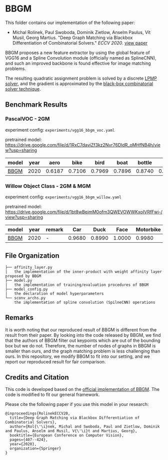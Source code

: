 # BBGM

This folder contains our implementation of the following paper:
* Michal Rolínek, Paul Swoboda, Dominik Zietlow, Anselm Paulus, Vít Musil, Georg Martius. "Deep Graph Matching via Blackbox Differentiation of Combinatorial Solvers." _ECCV 2020_. [view paper](https://www.ecva.net/papers/eccv_2020/papers_ECCV/papers/123730409.pdf)

BBGM proposes a new feature extractor by using the global feature of VGG16 and a Spline Convolution module (officially named as SplineCNN), and such an improved backbone is found effective for image matching problems. 

The resulting quadratic assignment problem is solved by a discrete [LPMP solver](https://github.com/LPMP/LPMP), and the gradient is approximated by the [black-box combinatorial solver technique](https://arxiv.org/abs/1912.02175).

## Benchmark Results
### PascalVOC - 2GM

experiment config: ``experiments/vgg16_bbgm_voc.yaml``

pretrained model: https://drive.google.com/file/d/1RxC7daviZf3kz2Nvr76DldR_oMHfNB4h/view?usp=sharing

| model                                                        | year | aero   | bike   | bird   | boat   | bottle | bus    | car    | cat    | chair  | cow    | table  | dog    | horse  | mbkie  | person | plant  | sheep  | sofa   | train  | tv     | mean   |
| ------------------------------------------------------------ | ---- | ------ | ------ | ------ | ------ | ------ | ------ | ------ | ------ | ------ | ------ | ------ | ------ | ------ | ------ | ------ | ------ | ------ | ------ | ------ | ------ | ------ |
| [BBGM](https://www.ecva.net/papers/eccv_2020/papers_ECCV/papers/123730409.pdf) | 2020 | 0.6187 | 0.7106 | 0.7969 | 0.7896 | 0.8740 | 0.9401 | 0.8947 | 0.8022 | 0.5676 | 0.7914 | 0.6458 | 0.7892 | 0.7615 | 0.7512 | 0.6519 | 0.9818 | 0.7729 | 0.7701 | 0.9494 | 0.9393 | 0.7899 |

### Willow Object Class - 2GM & MGM

experiment config: ``experiments/vgg16_bbgm_willow.yaml``

pretrained model: https://drive.google.com/file/d/1bt8wBeimM0ofm3QWEVOWWKxoIVRfFwi-/view?usp=sharing

| model                                                        | year | remark | Car    | Duck   | Face   | Motorbike | Winebottle | mean   |
| ------------------------------------------------------------ | ---- | ------ | ------ | ------ | ------ | --------- | ---------- | ------ |
| [BBGM](https://www.ecva.net/papers/eccv_2020/papers_ECCV/papers/123730409.pdf) | 2020 | - | 0.9680 | 0.8990 | 1.0000 | 0.9980    | 0.9940     | 0.9718 |

## File Organization
```
├── affinity_layer.py
|   the implementation of the inner-product with weight affinity layer proposed by BBGM
├── model.py
|   the implementation of training/evaluation procedures of BBGM
├── model_config.py
|   the declaration of model hyperparameters
└── sconv_archs.py
    the implementation of spline convolution (SpilneCNN) operations
```

## Remarks
It is worth noting that our reproduced result of BBGM is different from the result from their paper. By looking into the code released by BBGM, we find that the authors of BBGM filter out keypoints which are out of the bounding box but we do not. Therefore, the number of nodes of graphs in BBGM is smaller than ours, and the graph matching problem is less challenging than ours. In this repository, we modify BBGM to fit into our setting, and we report our reproduced result for fair comparison.

## Credits and Citation
This code is developed based on the [official implementation of BBGM](https://github.com/martius-lab/blackbox-deep-graph-matching). The code is modified to fit our general framework.

Please cite the following paper if you use this model in your research:
```
@inproceedings{RolinekECCV20,
  title={Deep Graph Matching via Blackbox Differentiation of Combinatorial Solvers},
  author={Rol{\'\i}nek, Michal and Swoboda, Paul and Zietlow, Dominik and Paulus, Anselm and Musil, V{\'\i}t and Martius, Georg},
  booktitle={European Conference on Computer Vision},
  pages={407--424},
  year={2020},
  organization={Springer}
}
```
